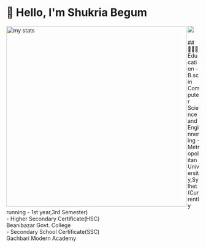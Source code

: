 # 👋 Hello, I'm Shukria Begum

<img alt="my stats" align="left" width="470" src="https://github-readme-stats.vercel.app/api?username=shukriabegum&show_icons=true&theme=onedark&show=reviews,discussions_started,discussions_answered,prs_merged,prs_merged_percentagee"/>
<a href="https://github.com/anuraghazra/convoychat">
  <img  align="left" src="https://github-readme-stats.vercel.app/api/top-langs?username=shukriabegum&theme=onedark&layout=compact&langs_count=8&card_width=470"  />
</a>
<br>
<br>
 ## 👨🏻‍🎓Education
- B.sc in Computer Science and Enginnering
- <br>
 Metropolitan University,Sylhet (Currently running - 1st year,3rd Semester)
 <br>
- Higher Secondary Certificate(HSC)
  <br>
Beanibazar Govt. College
  <br>
- Secondary School Certificate(SSC)
  <br>
Gachbari Modern Academy
